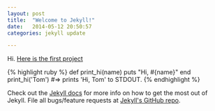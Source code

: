 ```yaml
---
layout: post
title:  "Welcome to Jekyll!"
date:   2014-05-12 20:50:57
categories: jekyll update

---
```


Hi. [Here is the first project][repoURL]

{% highlight ruby %}
def print_hi(name)
  puts "Hi, #{name}"
end
print_hi('Tom')
#=> prints 'Hi, Tom' to STDOUT.
{% endhighlight %}

Check out the [Jekyll docs][jekyll] for more info on how to get the most out of Jekyll. File all bugs/feature requests at [Jekyll's GitHub repo][jekyll-gh].

[jekyll-gh]: https://github.com/jekyll/jekyll
[jekyll]:    http://jekyllrb.com
[repoURL]: https://github.com/thefivetoes/js-beginner-01
